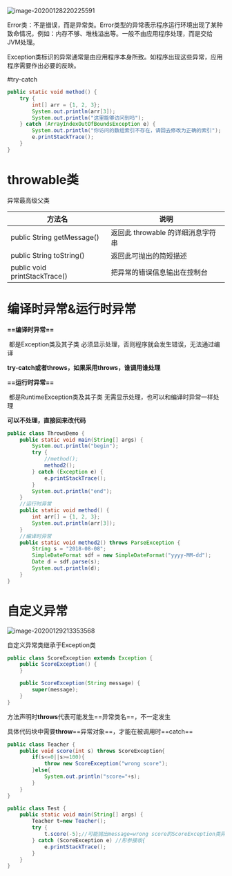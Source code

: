 ![image-20200128220225591](C:\Users\Hery\Desktop\GitHub\java\image\image-20200128220225591.png)

Error类：不是错误，而是异常类。Error类型的异常表示程序运行环境出现了某种致命情况，例如：内存不够、堆栈溢出等。一般不由应用程序处理，而是交给JVM处理。

Exception类标识的异常通常是由应用程序本身所致。如程序出现这些异常，应用程序需要作出必要的反映。

#try-catch

```java
public static void method() {
    try {
        int[] arr = {1, 2, 3};
        System.out.println(arr[3]);
        System.out.println("这里能够访问到吗");
    } catch (ArrayIndexOutOfBoundsException e) {
        System.out.println("你访问的数组索引不存在，请回去修改为正确的索引");
        e.printStackTrace();
    }
}
```

# throwable类

异常最高级父类

| 方法名                        | 说明                              |
| ----------------------------- | --------------------------------- |
| public String getMessage()    | 返回此 throwable 的详细消息字符串 |
| public String toString()      | 返回此可抛出的简短描述            |
| public void printStackTrace() | 把异常的错误信息输出在控制台      |

# 编译时异常&运行时异常

**==编译时异常==**

​	都是Exception类及其子类
​	必须显示处理，否则程序就会发生错误，无法通过编译

**try-catch或者throws，如果采用throws，谁调用谁处理**

**==运行时异常==**

​	都是RuntimeException类及其子类
​	无需显示处理，也可以和编译时异常一样处理  

**可以不处理，直接回来改代码**

```java
public class ThrowsDemo {
    public static void main(String[] args) {
        System.out.println("begin");
        try {
            //method();
            method2();
        } catch (Exception e) {
            e.printStackTrace();
        }
        System.out.println("end");
    }
    //运行时异常
    public static void method() {
        int arr[] = {1, 2, 3};
        System.out.println(arr[3]);
    }
    //编译时异常
    public static void method2() throws ParseException {
        String s = "2018-08-08";
        SimpleDateFormat sdf = new SimpleDateFormat("yyyy-MM-dd");
        Date d = sdf.parse(s);
        System.out.println(d);
    }
}
```

# 自定义异常

![image-20200129213353568](C:\Users\Hery\Desktop\GitHub\java\image\image-20200129213353568.png)



自定义异常类继承于Exception类

```java
public class ScoreException extends Exception {
    public ScoreException() {
    }

    public ScoreException(String message) {
        super(message);
    }
}
```

方法声明时**throws**代表可能发生==异常类名==，不一定发生

具体代码块中需要**throw**==异常对象==，才能在被调用时==catch==

```java
public class Teacher {
    public void score(int s) throws ScoreException{
        if(s<=0||s>=100){
            throw new ScoreException("wrong score");
        }else{
            System.out.println("score="+s);
        }
    }
}
```

```java
public class Test {
    public static void main(String[] args) {
        Teacher t=new Teacher();
        try {
            t.score(-5);//可能抛出message=wrong score的ScoreException类异常
        } catch (ScoreException e) //形参接收{
            e.printStackTrace();
        }
    }
}
```

